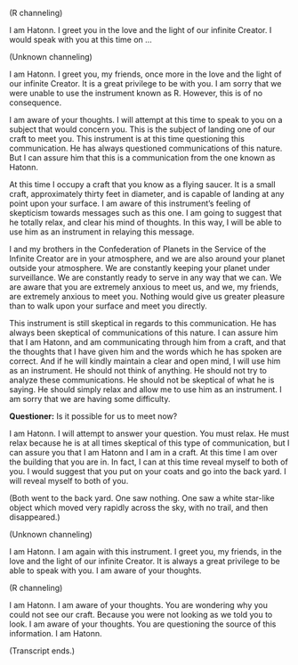 <p class="channel-type">(R channeling)</p>
<p>I am Hatonn. I greet you in the love and the light of our infinite Creator. I would speak with you at this time on …</p>
<p class="channel-type">(Unknown channeling)</p>
<p>I am Hatonn. I greet you, my friends, once more in the love and the light of our infinite Creator. It is a great privilege to be with you. I am sorry that we were unable to use the instrument known as R. However, this is of no consequence.</p>
<p>I am aware of your thoughts. I will attempt at this time to speak to you on a subject that would concern you. This is the subject of landing one of our craft to meet you. This instrument is at this time questioning this communication. He has always questioned communications of this nature. But I can assure him that this is a communication from the one known as Hatonn.</p>
<p>At this time I occupy a craft that you know as a flying saucer. It is a small craft, approximately thirty feet in diameter, and is capable of landing at any point upon your surface. I am aware of this instrument’s feeling of skepticism towards messages such as this one. I am going to suggest that he totally relax, and clear his mind of thoughts. In this way, I will be able to use him as an instrument in relaying this message.</p>
<p>I and my brothers in the Confederation of Planets in the Service of the Infinite Creator are in your atmosphere, and we are also around your planet outside your atmosphere. We are constantly keeping your planet under surveillance. We are constantly ready to serve in any way that we can. We are aware that you are extremely anxious to meet us, and we, my friends, are extremely anxious to meet you. Nothing would give us greater pleasure than to walk upon your surface and meet you directly.</p>
<p>This instrument is still skeptical in regards to this communication. He has always been skeptical of communications of this nature. I can assure him that I am Hatonn, and am communicating through him from a craft, and that the thoughts that I have given him and the words which he has spoken are correct. And if he will kindly maintain a clear and open mind, I will use him as an instrument. He should not think of anything. He should not try to analyze these communications. He should not be skeptical of what he is saying. He should simply relax and allow me to use him as an instrument. I am sorry that we are having some difficulty.</p>
<p><strong>Questioner:</strong> Is it possible for us to meet now?</p>
<p>I am Hatonn. I will attempt to answer your question. You must relax. He must relax because he is at all times skeptical of this type of communication, but I can assure you that I am Hatonn and I am in a craft. At this time I am over the building that you are in. In fact, I can at this time reveal myself to both of you. I would suggest that you put on your coats and go into the back yard. I will reveal myself to both of you.</p>
<p class="comment">(Both went to the back yard. One saw nothing. One saw a white star-like object which moved very rapidly across the sky, with no trail, and then disappeared.)</p>
<p class="channel-type">(Unknown channeling)</p>
<p>I am Hatonn. I am again with this instrument. I greet you, my friends, in the love and the light of our infinite Creator. It is always a great privilege to be able to speak with you. I am aware of your thoughts.</p>
<p class="channel-type">(R channeling)</p>
<p>I am Hatonn. I am aware of your thoughts. You are wondering why you could not see our craft. Because you were not looking as we told you to look. I am aware of your thoughts. You are questioning the source of this information. I am Hatonn.</p>
<p class="comment">(Transcript ends.)</p>
